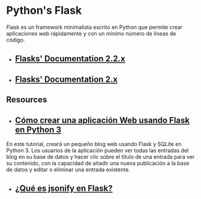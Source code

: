 # Python's Flask

Flask es un framework minimalista escrito en Python que permite crear aplicaciones web rápidamente y con un mínimo número de líneas de código.

-   ## [Flasks' Documentation 2.2.x](https://flask.palletsprojects.com/en/2.2.x/#user-s-guide)

-   ## [Flasks' Documentation 2.x](https://flask-sqlalchemy.palletsprojects.com/en/2.x/)

## Resources

-   ## [Cómo crear una aplicación Web usando Flask en Python 3](https://www.digitalocean.com/community/tutorials/how-to-make-a-web-application-using-flask-in-python-3-es)

En este tutorial, creará un pequeño blog web usando Flask y SQLite en Python 3. Los usuarios de la aplicación pueden ver todas las entradas del blog en su base de datos y hacer clic sobre el título de una entrada para ver su contenido, con la capacidad de añadir una nueva publicación a la base de datos y editar o eliminar una entrada existente.

-   ## [¿Qué es jsonify en Flask?](https://keepcoding.io/blog/que-es-jsonify-en-flask/)
